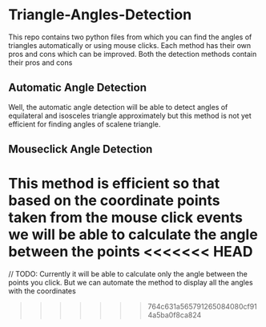 # Triangle-Angles-Detection
This repo contains two python files from which you can find the angles of triangles automatically or using mouse clicks. Each method has their own pros and cons which can be improved. 
Both the detection methods contain their pros and cons
## Automatic Angle Detection
Well, the automatic angle detection will be able to detect angles of equilateral and isosceles triangle approximately but this method is not yet efficient for finding angles of scalene triangle.

## Mouseclick Angle Detection
This method is efficient so that based on the coordinate points taken from the mouse click events we will be able to calculate the angle between the points
<<<<<<< HEAD
=======
 // TODO: Currently it will be able to calculate only the angle between the points you click. But we can automate the method to display all the angles with the coordinates
>>>>>>> 764c631a565791265084080cf914a5ba0f8ca824
